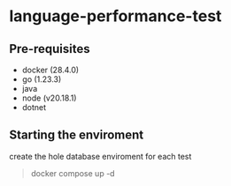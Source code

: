 # language-performance-test

## Pre-requisites

- docker (28.4.0)
- go (1.23.3)
- java
- node (v20.18.1)
- dotnet

## Starting the enviroment

create the hole database enviroment for each test

> docker compose up -d
